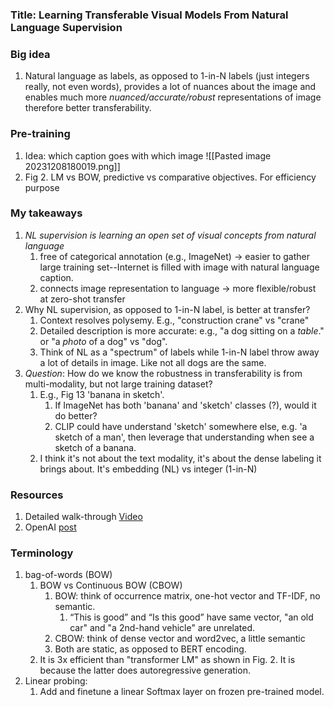 ### Title: Learning Transferable Visual Models From Natural Language Supervision

### Big idea
1. Natural language as labels, as opposed to 1-in-N labels (just integers really, not even words), provides a lot of nuances about the image and enables much more *nuanced/accurate/robust* representations of image therefore better transferability. 

### Pre-training
1. Idea: which caption goes with which image
	 ![[Pasted image 20231208180019.png]]
 2. Fig 2. LM vs BOW, predictive vs comparative objectives. For efficiency purpose

### My takeaways
1. *NL supervision is learning an open set of visual concepts from natural language*
	1. free of categorical annotation (e.g., ImageNet) $\rightarrow$  easier to gather large training set--Internet is filled with image with natural language caption.
	2. connects image representation to language $\rightarrow$  more flexible/robust at zero-shot transfer
2. Why NL supervision, as opposed to 1-in-N label, is better at transfer?
	1. Context resolves polysemy. E.g., "construction crane" vs "crane"
	2. Detailed description is more accurate: e.g., "a dog sitting on a *table*." or "a *photo* of a dog" vs "dog". 
	3. Think of NL as a "spectrum" of labels while 1-in-N label throw away a lot of details in image. Like not all dogs are the same.
3. *Question*: How do we know the robustness in transferability is from multi-modality, but not large training dataset?
	1. E.g., Fig 13 'banana in sketch'. 
		1. If ImageNet has both 'banana' and 'sketch' classes (?), would it do better?
		2. CLIP could have understand 'sketch' somewhere else, e.g. 'a sketch of a man', then leverage that understanding when see a sketch of a banana.
	2. I think it's not about the text modality, it's about the dense labeling it brings about. It's embedding (NL) vs integer (1-in-N)

### Resources
1. Detailed walk-through [Video](https://youtu.be/OZF1t_Hieq8)
2. OpenAI [post](https://openai.com/research/clip) 
### Terminology
1. bag-of-words (BOW)
	1. BOW vs Continuous BOW (CBOW)
		1. BOW: think of occurrence matrix, one-hot vector and TF-IDF, no semantic. 
			1. “This is good” and “Is this good” have same vector, "an old car" and "a 2nd-hand vehicle" are unrelated.
		2. CBOW: think of dense vector and word2vec, a little semantic
		3. Both are static, as opposed to BERT encoding.
	2. It is 3x efficient than "transformer LM" as shown in Fig. 2. It is because the latter does autoregressive generation.
2. Linear probing: 
	1. Add and finetune a linear Softmax layer on frozen pre-trained model.